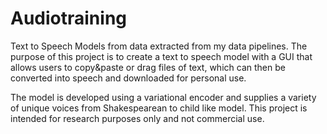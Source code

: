 # Audiotraining

Text to Speech Models from data extracted from my data pipelines. The purpose of this project is to create a text to speech model with a GUI that allows users to copy&paste or drag files of text, which can then be converted into speech and downloaded for personal use. 

The model is developed using a variational encoder and supplies a variety of unique voices from Shakespearean to child like model. This project is intended for research purposes only and not commercial use. 
